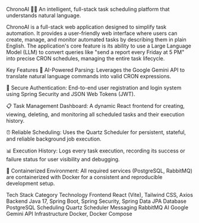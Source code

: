 ChronoAI 🧠⏰
An intelligent, full-stack task scheduling platform that understands natural language.

ChronoAI is a full-stack web application designed to simplify task automation. It provides a user-friendly web interface where users can create, manage, and monitor automated tasks by describing them in plain English. The application's core feature is its ability to use a Large Language Model (LLM) to convert queries like "send a report every Friday at 5 PM" into precise CRON schedules, managing the entire task lifecycle.

Key Features
🧠 AI-Powered Parsing: Leverages the Google Gemini API to translate natural language commands into valid CRON expressions.

🔐 Secure Authentication: End-to-end user registration and login system using Spring Security and JSON Web Tokens (JWT).

📋 Task Management Dashboard: A dynamic React frontend for creating, viewing, deleting, and monitoring all scheduled tasks and their execution history.

⏰ Reliable Scheduling: Uses the Quartz Scheduler for persistent, stateful, and reliable background job execution.

📊 Execution History: Logs every task execution, recording its success or failure status for user visibility and debugging.

🐳 Containerized Environment: All required services (PostgreSQL, RabbitMQ) are containerized with Docker for a consistent and reproducible development setup.

Tech Stack
Category	Technology
Frontend	React (Vite), Tailwind CSS, Axios
Backend	Java 17, Spring Boot, Spring Security, Spring Data JPA
Database	PostgreSQL
Scheduling	Quartz Scheduler
Messaging	RabbitMQ
AI	Google Gemini API
Infrastructure	Docker, Docker Compose
